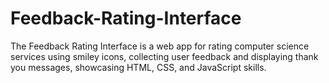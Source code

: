 # Feedback-Rating-Interface
The Feedback Rating Interface is a web app for rating computer science services using smiley icons, collecting user feedback and displaying thank you messages, showcasing HTML, CSS, and JavaScript skills.
